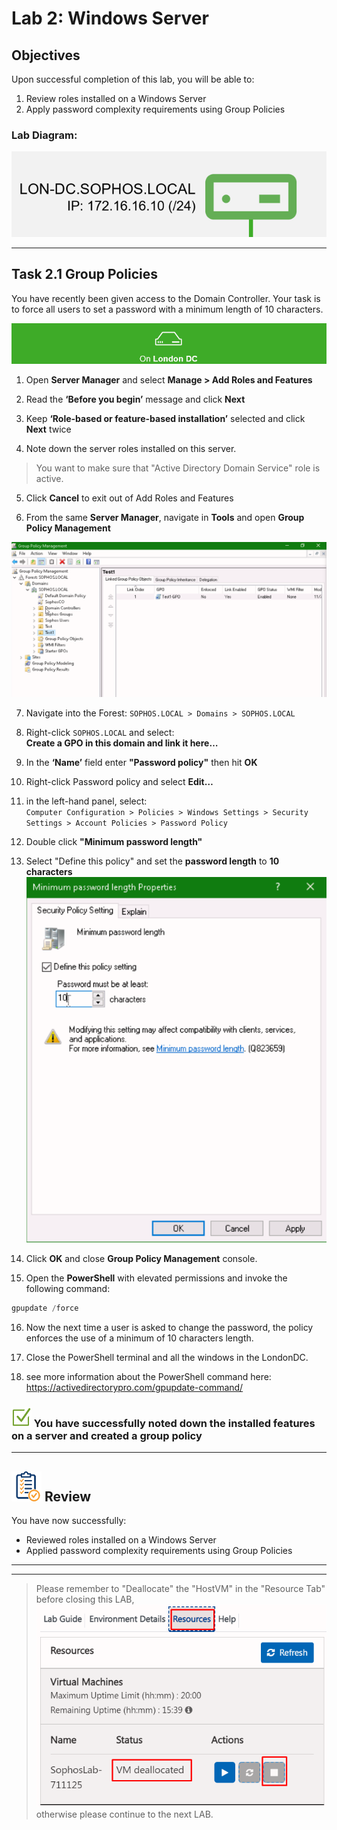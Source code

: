 # **Lab 2: Windows Server**

## Objectives
Upon successful completion of this lab, you will be able to: 
1.	Review roles installed on a Windows Server 
2.	Apply password complexity requirements using Group Policies 


### Lab Diagram:
![London DC](JPG/London%20DC%202.png)

***

## **Task 2.1** Group Policies
You have recently been given access to the Domain Controller. Your task is to force all users to set a password with a minimum length of 10 characters.   

![](JPG/London%20DC%204.png)
1. Open **Server Manager** and select **Manage > Add Roles and Features**  

2. Read the **‘Before you begin’** message and click **Next** 

3. Keep **‘Role-based or feature-based installation’** selected and click **Next** twice  

4. Note down the server roles installed on this server.   
> You want to make sure that "Active Directory Domain Service" role is active.

5. Click **Cancel** to exit out of Add Roles and Features 

6. From the same **Server Manager**, navigate in **Tools** and open **Group Policy Management** 

![Group Policy Management](JPG/Group%20Policy%20Management.png)

7. Navigate into the Forest: `SOPHOS.LOCAL > Domains > SOPHOS.LOCAL`

8. Right-click `SOPHOS.LOCAL` and select:   
**Create a GPO in this domain and link it here…**  

9. In the **‘Name’** field enter **"Password policy"** then hit **OK**   
 
10. Right-click Password policy and select **Edit…**  

11. in the left-hand panel, select:  
 `Computer Configuration > Policies > Windows Settings > Security Settings > Account Policies > Password Policy`

12. Double click **"Minimum password length"**

13. Select "Define this policy" and set the **password length** to **10 characters**
![](JPG/Password%20Policy.png)

14. Click **OK** and close **Group Policy Management** console.


15. Open the **PowerShell** with elevated permissions and invoke the following command:

```powershell
gpupdate /force
```

16. Now the next time a user is asked to change the password, the policy enforces the use of a minimum of 10 characters length.

17. Close the PowerShell terminal and all the windows in the LondonDC.

18. see more information about the PowerShell command here: https://activedirectorypro.com/gpupdate-command/

### ![check](JPG/pngegg%20(1).png) You have successfully noted down the installed features on a server and created a group policy

***

## ![review](JPG/Review%2048.png) Review  ##

You have now successfully: 
* Reviewed roles installed on a Windows Server
* Applied password complexity requirements using Group Policies



***
***

> Please remember to "Deallocate" the "HostVM" in the "Resource Tab" before closing this LAB, 
![](JPG/Deallocate%20the%20VM.png)
otherwise please continue to the next LAB.



